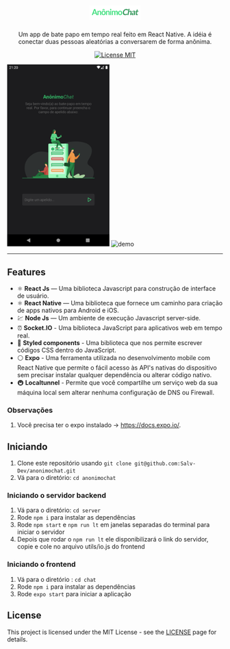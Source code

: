 <h1 align="center">
<br>
  <img src="./images/anonimochat.png" alt="anonimochat" width="120">
<br>
</h1>

<p align="center">Um app de bate papo em tempo real feito em React Native. A idéia é conectar duas pessoas aleatórias a conversarem de forma anônima.</p>

<p align="center">
  <a href="https://opensource.org/licenses/MIT">
    <img src="https://img.shields.io/badge/License-MIT-blue.svg" alt="License MIT">
  </a>
</p>

[//]: # (Add your gifs/images here:)
<div>
  <img src="./images/screenshot.png" alt="demo" height="425">
  <img src="./images/anonimochatgif.gif" alt="demo" height="425">
</div>
<hr />

## Features
[//]: # (Add the features of your project here:)

- ⚛️ **React Js** — Uma biblioteca Javascript para construção de interface de usuário.
- ⚛️ **React Native** — Uma biblioteca que fornece um caminho para criação de apps nativos para Android e iOS.
- 💹 **Node Js** — Um ambiente de execução Javascript server-side.
- ⏰ **Socket.IO** - Uma biblioteca JavaScript para aplicativos web em tempo real.
- 💅 **Styled components** - Uma biblioteca que nos permite escrever códigos CSS dentro do JavaScript.
- ⚪ **Expo** - Uma ferramenta utilizada no desenvolvimento mobile com React Native que permite o fácil acesso às API's nativas do dispositivo sem precisar instalar qualquer dependência ou alterar código nativo.
- 🚇 **Localtunnel** - Permite que você compartilhe um serviço web da sua máquina local sem alterar nenhuma configuração de DNS ou Firewall.

### Observações

1. Você precisa ter o expo instalado -> https://docs.expo.io/.

## Iniciando

1. Clone este repositório usando `git clone git@github.com:Salv-Dev/anonimochat.git`
2. Vá para o diretório: `cd anonimochat`<br />

### Iniciando o servidor backend

1. Vá para o diretório: `cd server`
2. Rode `npm i` para instalar as dependências
3. Rode `npm start` e `npm run lt` em janelas separadas do terminal para iniciar o servidor
4. Depois que rodar o `npm run lt` ele disponibilizará o link do servidor, copie e cole no arquivo utils/io.js do frontend

### Iniciando o frontend

1. Vá para o diretório : `cd chat`
2. Rode `npm i` para instalar as dependências
3. Rode `expo start` para iniciar a aplicação

## License

This project is licensed under the MIT License - see the [LICENSE](https://opensource.org/licenses/MIT) page for details.

